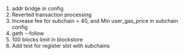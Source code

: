 
1. addr bridge in config 
2. Reverted transaction processing 
3. Increase fee for subchain = 40, and Min user_gas_price in subchain config
4. geth --follow
5. 100 blocks limit in blockstore
6. Add test for register slot with subchains


